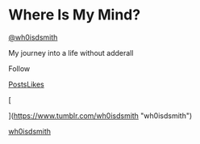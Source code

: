 # Where Is My Mind?

[@wh0isdsmith](/wh0isdsmith)

My journey into a life without adderall

Follow

[Posts](/wh0isdsmith)[Likes](/wh0isdsmith/likes)

[

](https://www.tumblr.com/wh0isdsmith "wh0isdsmith")

[wh0isdsmith](/wh0isdsmith)
